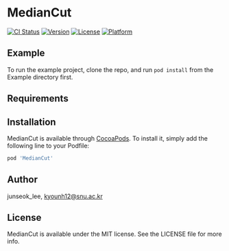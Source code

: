 # MedianCut

[![CI Status](http://img.shields.io/travis/junseok_lee/MedianCut.svg?style=flat)](https://travis-ci.org/junseok_lee/MedianCut)
[![Version](https://img.shields.io/cocoapods/v/MedianCut.svg?style=flat)](http://cocoapods.org/pods/MedianCut)
[![License](https://img.shields.io/cocoapods/l/MedianCut.svg?style=flat)](http://cocoapods.org/pods/MedianCut)
[![Platform](https://img.shields.io/cocoapods/p/MedianCut.svg?style=flat)](http://cocoapods.org/pods/MedianCut)

## Example

To run the example project, clone the repo, and run `pod install` from the Example directory first.

## Requirements

## Installation

MedianCut is available through [CocoaPods](http://cocoapods.org). To install
it, simply add the following line to your Podfile:

```ruby
pod 'MedianCut'
```

## Author

junseok_lee, kyounh12@snu.ac.kr

## License

MedianCut is available under the MIT license. See the LICENSE file for more info.

